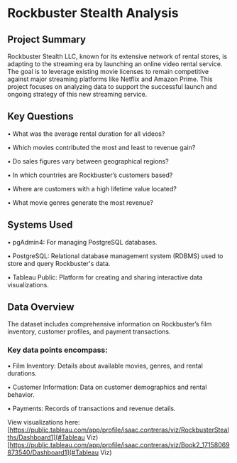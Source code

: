 # Rockbuster Stealth Analysis
## Project Summary
Rockbuster Stealth LLC, known for its extensive network of rental stores, is adapting to the streaming era by launching an online video rental service. The goal is to leverage existing movie licenses to remain competitive against major streaming platforms like Netflix and Amazon Prime. This project focuses on analyzing data to support the successful launch and ongoing strategy of this new streaming service.

## Key Questions
• What was the average rental duration for all videos?

• Which movies contributed the most and least to revenue gain?

• Do sales figures vary between geographical regions?

• In which countries are Rockbuster’s customers based?

• Where are customers with a high lifetime value located?

• What movie genres generate the most revenue?

## Systems Used
• pgAdmin4: For managing PostgreSQL databases.

• PostgreSQL: Relational database management system (RDBMS) used to store and query Rockbuster's data.

• Tableau Public: Platform for creating and sharing interactive data visualizations.

## Data Overview
The dataset includes comprehensive information on Rockbuster’s film inventory, customer profiles, and payment transactions.

### Key data points encompass:
• Film Inventory: Details about available movies, genres, and rental durations.

• Customer Information: Data on customer demographics and rental behavior.

• Payments: Records of transactions and revenue details.

View visualizations here: 
[https://public.tableau.com/app/profile/isaac.contreras/viz/RockbusterStealths/Dashboard1](#Tableau Viz)
[https://public.tableau.com/app/profile/isaac.contreras/viz/Book2_17158069873540/Dashboard1](#Tableau Viz)
